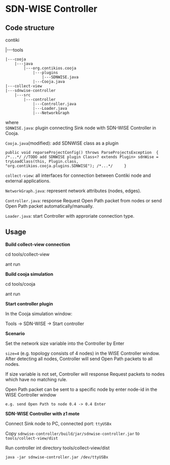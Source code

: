 # SDN-WISE Controller 
## Code structure

contiki

|---tools

    |---cooja
        |---java
            |---org.contikios.cooja
                |---plugins
                    |---SDNWISE.java
                |---Cooja.java    
    |---collect-view
    |---sdnwise-controller
        |---src
            |---controller
                |---Controller.java
                |---Loader.java
                |---NetworkGraph

where    
`SDNWISE.java`: plugin connecting Sink node with SDN-WISE
Controller in Cooja.

`Cooja.java`(modified): add SDNWISE class as a plugin

  `public void reparseProjectConfig() throws ParseProjectsException 
  { 
    /*...*/
    //TODO add SDNWISE plugin
        Class<? extends Plugin> sdnWise = tryLoadClass(this, Plugin.class,
                "org.contikios.cooja.plugins.SDNWISE");
    /*...*/    
  }`

`collect-view`: all interfaces for connection between Contiki
node and external applications. 

`NetworkGraph.java`: represent network attributes (nodes, edges).

`Controller.java`: response Request Open Path packet from nodes or send
Open Path packet automatically/manually.

`Loader.java`: start Controller with approriate connection type. 

## Usage
**Build collect-view connection**

cd tools/collect-view

ant run

**Build cooja simulation**

cd tools/cooja

ant run

**Start controller plugin**

In the Cooja simulation window:

Tools -> SDN-WISE -> Start controller


**Scenario**

Set the network size variable into the Controller by Enter 

`size=4` (e.g. topology consists of 4 nodes) in the WISE Controller 
window.
After detecting all nodes, Controller will send Open Path packets to 
all nodes.

If size variable is not set, Controller will response Request packets 
to nodes which have no matching rule.

Open Path packet can be sent to a specific node by enter node-id 
in the WISE Controller window

`e.g. send Open Path to node 0.4 -> 0.4 Enter`

**SDN-WISE Controller with z1 mote**

Connect Sink node to PC, connected port: `ttyUSBx`

Copy `sdnwise-controller/build/jar/sdnwise-controller.jar` to `tools/collect-view/dist`

Run controller int directory tools/collect-view/dist

`java -jar sdnwise-controller.jar /dev/ttyUSBx`














